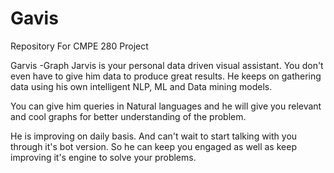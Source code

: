 # Gavis
Repository For CMPE 280 Project

Garvis -Graph Jarvis is your personal data driven visual assistant. You don't even have to give him data to produce great results. He keeps on gathering data using his own intelligent NLP, ML and Data mining models.

You can give him queries in Natural languages and he will give you relevant and cool graphs for better understanding of the problem.

He is improving on daily basis. And can't wait to start talking with you through it's bot version. So he can keep you engaged as well as keep improving it's engine to solve your problems.
